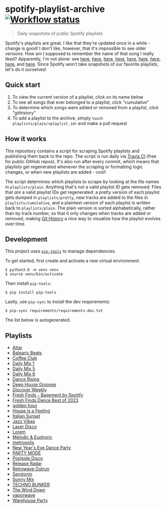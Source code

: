 # spotify-playlist-archive [![Workflow status](https://github.com/vitokorn/spotify-playlist-archive/actions/workflows/main.yml/badge.svg)](https://github.com/vitokorn/spotify-playlist-archive/actions/workflows/main.yml)

> Daily snapshots of public Spotify playlists

Spotify's playlists are great. I like that they're updated once in a while -
change is good! I don't like, however, that it's impossible to see older
versions. How am I supposed to remember the name of that song I really liked?
Apparently, I'm not alone: see
[here](https://community.spotify.com/t5/Content-Questions/View-previous-versions-of-playlists/td-p/4400750),
[here](https://community.spotify.com/t5/Accounts/A-playlist-was-modified-Can-I-get-the-old-songs-back/td-p/1001889),
[here](https://community.spotify.com/t5/Content-Questions/Seeing-an-old-version-of-a-playlist/td-p/1318739),
[here](https://community.spotify.com/t5/Other-Partners-Web-Player-etc/Playlists-Is-there-any-way-to-recover-previous-versions-of-a/td-p/4726831),
[here](https://community.spotify.com/t5/Desktop-Mac/Find-Songs-of-old-versions-of-Spotify-Playlists/td-p/998504),
[here](https://community.spotify.com/t5/Closed-Ideas/Playlist-Versioning-History/idi-p/1133819),
[here](https://community.spotify.com/t5/Closed-Ideas/Playlist-History-Versioning/idi-p/1346418),
[here](https://community.spotify.com/t5/Closed-Ideas/Playlists-Playlist-History/idi-p/1816799),
and [here](https://community.spotify.com/t5/Live-Ideas/Playlists-Edit-History/idi-p/4573743).
Since Spotify won't take snapshots of our favorite playlists, let's do it ourselves!

## Quick start

1. To view the current version of a playlist, click on its name below
1. To see all songs that ever belonged to a playlist, click "cumulative"
1. To determine which songs were added or removed from a playlist, click "githistory"
1. To add a playlist to the archive, simply `touch playlists/plain/<playlist_id>` and make a pull request

## How it works

This repository contains a script for scraping Spotify playlists and publishing
them back to the repo. The script is run daily via
[Travis CI](https://travis-ci.com/github/vitokorn/spotify-playlist-archive)
(free for public GitHub repos). It's also run after every commit, which means
that playlists get regenerated whenever the scraping or formatting logic
changes, or when new playlists are added - cool!

The script determines which playlists to scrape by looking at the file names in
`playlists/plain`. Anything that's not a valid playlist ID gets removed. Files
that *are* a valid playlist IDs get regenerated: a pretty version of each
playlist gets dumped in `playlists/pretty`, new tracks are added to the
files in `playlists/cumulative`, and a plaintext version of each playlist is
written back to `playlists/plain`. The plain version is sorted alphabetically,
rather than by track number, so that it only changes when tracks are added or
removed, making [Git History](https://githistory.xyz/) a nice way to visualize
how the playlist evolves over time.

## Development

This project uses [`pip-tools`](https://github.com/jazzband/pip-tools) to manage
dependencies.

To get started, first create and activate a new virtual environment:
```
$ python3.8 -m venv venv
$ source venv/bin/activate
```

Then install `pip-tools`:
```
$ pip install pip-tools
```

Lastly, use `pip-sync` to install the dev requirements:
```
$ pip-sync requirements/requirements-dev.txt
```

The list below is autogenerated.

## Playlists

- [Altar](/playlists/pretty/Altar.md)
- [Balearic Beats](/playlists/pretty/Balearic%20Beats.md)
- [Coffee Club](/playlists/pretty/Coffee%20Club.md)
- [Daily Mix 1](/playlists/pretty/Daily%20Mix%201.md)
- [Daily Mix 5](/playlists/pretty/Daily%20Mix%205.md)
- [Daily Mix 6](/playlists/pretty/Daily%20Mix%206.md)
- [Dance Rising](/playlists/pretty/Dance%20Rising.md)
- [Deep House Grooves](/playlists/pretty/Deep%20House%20Grooves.md)
- [Discover Weekly](/playlists/pretty/Discover%20Weekly.md)
- [Fresh Finds - Basement by Spotify](/playlists/pretty/Fresh%20Finds%20-%20Basement%20by%20Spotify.md)
- [Fresh Finds Dance Best of 2023](/playlists/pretty/Fresh%20Finds%20Dance%20Best%20of%202023.md)
- [golden hour](/playlists/pretty/golden%20hour.md)
- [House is a Feeling](/playlists/pretty/House%20is%20a%20Feeling.md)
- [Italian Sunset](/playlists/pretty/Italian%20Sunset.md)
- [Jazz Vibes](/playlists/pretty/Jazz%20Vibes.md)
- [Laser Disco](/playlists/pretty/Laser%20Disco.md)
- [Lorem](/playlists/pretty/Lorem.md)
- [Melodic & Euphoric](/playlists/pretty/Melodic%20&%20Euphoric.md)
- [metropolis](/playlists/pretty/metropolis.md)
- [New Year's Eve Dance Party](/playlists/pretty/New%20Year's%20Eve%20Dance%20Party.md)
- [PARTY MODE](/playlists/pretty/PARTY%20MODE.md)
- [Poolside Disco](/playlists/pretty/Poolside%20Disco.md)
- [Release Radar](/playlists/pretty/Release%20Radar.md)
- [Retrowave    Outrun](/playlists/pretty/Retrowave%20%20%20%20Outrun.md)
- [Serotonin](/playlists/pretty/Serotonin.md)
- [Sunny Mix](/playlists/pretty/Sunny%20Mix.md)
- [TECHNO BUNKER](/playlists/pretty/TECHNO%20BUNKER.md)
- [The Wind Down](/playlists/pretty/The%20Wind%20Down.md)
- [vaporwave](/playlists/pretty/vaporwave.md)
- [Warehouse Party](/playlists/pretty/Warehouse%20Party.md)
